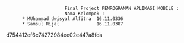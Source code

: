                           Final Project PEMROGRAMAN APLIKASI MOBILE :
                          Nama Kelompok :
          * MUhammad dwisyal Alfitra  16.11.0336
          * Samsul Rijal              16.11.0387


d754412ef6c74272984ee02e447a8fda
